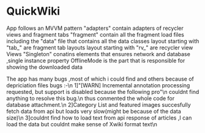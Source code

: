 # QuickWiki
App follows an MVVM pattern
"adapters" contain adapters of recycler views and fragment tabs
"fragment" contain all the fragment load files including the "data" file that contains all the data classes
layout starting with "tab_" are fragment tab layouts
layout starting with "rv_" are recycler view Views
"Singleton" conatins elements that ensures network and database ,single instance property
OfflineMode is the part that is responsible for showing the downloaded data

The app has many bugs ,most of which i could find and others because of depriciation files
bugs :-\n
1]"[WARN] Incremental annotation processing requested, but support is disabled because the following pro"\n
    couldnt find anything to resolve this bug.\n
    thus conmented the whole code for database attachment.\n
2]Category List and featured images succesfully fetch data from api but loads very slow(might be because of the data size)\n
3]couldnt find how to load text from api response of articles ,I can load the data but couldnt make sense of Xwiki format text\n
